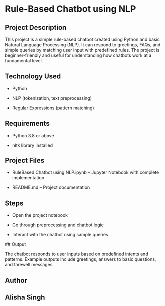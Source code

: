 # Rule-Based Chatbot using NLP

## Project Description

This project is a simple rule-based chatbot created using Python and basic Natural Language Processing (NLP).
It can respond to greetings, FAQs, and simple queries by matching user input with predefined rules.
The project is beginner-friendly and useful for understanding how chatbots work at a fundamental level.

## Technology Used

- Python

- NLP (tokenization, text preprocessing)

- Regular Expressions (pattern matching)

## Requirements

- Python 3.8 or above

- nltk library installed

## Project Files

- RuleBased Chatbot using NLP.ipynb – Jupyter Notebook with complete implementation

- README.md – Project documentation

## Steps

- Open the project notebook

- Go through preprocessing and chatbot logic

- Interact with the chatbot using sample queries

## Output

The chatbot responds to user inputs based on predefined intents and patterns.
Example outputs include greetings, answers to basic questions, and farewell messages.

## Author
## Alisha Singh
